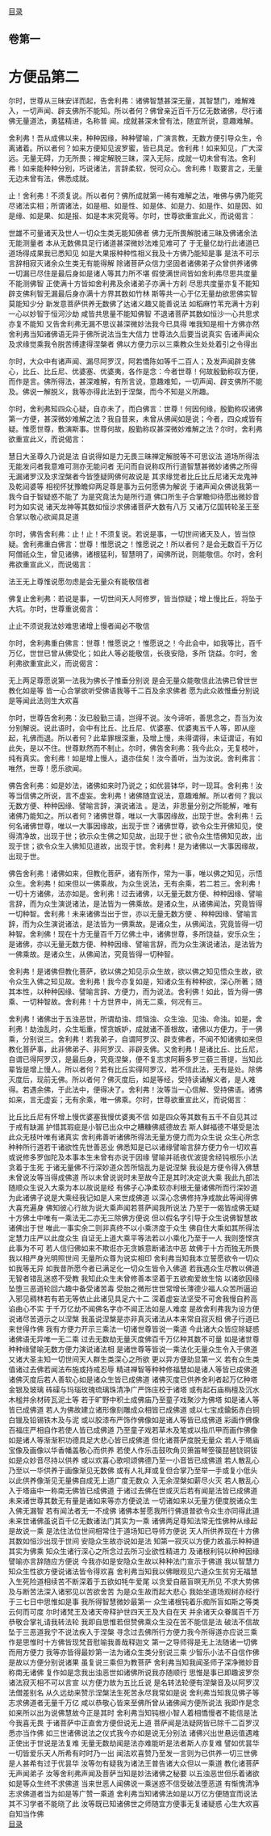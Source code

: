 <div class="menu"><a href="/#/table-of-contents">目录</a></div>
<hgroup>
  <h2>卷第一</h2>
  <h1>方便品第二</h1>
</hgroup>
<p>
  尔时，世尊从三昧安详而起，告舍利弗：诸佛智慧甚深无量，其智慧门，难解难入，一切声闻、辟支佛所不能知。所以者何？佛曾亲近百千万亿无数诸佛，尽行诸佛无量道法，勇猛精进，名称普
  闻。成就甚深未曾有法，随宜所说，意趣难解。
</p>
<p>
  舍利弗！吾从成佛以来，种种因缘，种种譬喻，广演言教，无数方便引导众生，令离诸着。所以者何？如来方便知见波罗蜜，皆已具足。舍利弗！如来知见，广大深远。无量无碍，力无所畏；禅定解脱三昧，深入无际，成就一切未曾有法。舍利弗！如来能种种分别，巧说诸法，言辞柔软，悦可众心。舍利弗！取要言之，无量无边未曾有法，佛悉成就。
</p>
<p>
  止！舍利弗！不须复说。所以者何？佛所成就第一稀有难解之法，唯佛与佛乃能究尽诸法实相；所谓诸法，如是相、如是性、如是体、如是力、如是作、如是因、如是缘、如是果、如是报、如是本末究竟等。尔时，世尊欲重宣此义，而说偈言：
</p>
<div class="commentary">
  <span class="commentary__sentence">世雄不可量</span
  ><span class="commentary__sentence">诸天及世人</span
  ><span class="commentary__sentence">一切众生类</span
  ><span class="commentary__sentence">无能知佛者</span>
  <span class="commentary__sentence">佛力无所畏</span
  ><span class="commentary__sentence">解脱诸三昧</span
  ><span class="commentary__sentence">及佛诸余法</span
  ><span class="commentary__sentence">无能测量者</span>
  <span class="commentary__sentence">本从无数佛</span
  ><span class="commentary__sentence">具足行诸道</span
  ><span class="commentary__sentence">甚深微妙法</span
  ><span class="commentary__sentence">难见难可了</span>
  <span class="commentary__sentence">于无量亿劫</span
  ><span class="commentary__sentence">行此诸道已</span
  ><span class="commentary__sentence">道场得成果</span
  ><span class="commentary__sentence">我已悉知见</span>
  <span class="commentary__sentence">如是大果报</span
  ><span class="commentary__sentence">种种性相义</span
  ><span class="commentary__sentence">我及十方佛</span
  ><span class="commentary__sentence">乃能知是事</span>
  <span class="commentary__sentence">是法不可示</span
  ><span class="commentary__sentence">言辞相寂灭</span
  ><span class="commentary__sentence">诸余众生类</span
  ><span class="commentary__sentence">无有能得解</span>
  <span class="commentary__sentence">除诸菩萨众</span
  ><span class="commentary__sentence">信力坚固者</span
  ><span class="commentary__sentence">诸佛弟子众</span
  ><span class="commentary__sentence">曾供养诸佛</span>
  <span class="commentary__sentence">一切漏已尽</span
  ><span class="commentary__sentence">住是最后身</span
  ><span class="commentary__sentence">如是诸人等</span
  ><span class="commentary__sentence">其力所不堪</span>
  <span class="commentary__sentence">假使满世间</span
  ><span class="commentary__sentence">皆如舍利弗</span
  ><span class="commentary__sentence">尽思共度量</span
  ><span class="commentary__sentence">不能测佛智</span>
  <span class="commentary__sentence">正使满十方</span
  ><span class="commentary__sentence">皆如舍利弗</span
  ><span class="commentary__sentence">及余诸弟子</span
  ><span class="commentary__sentence">亦满十方刹</span>
  <span class="commentary__sentence">尽思共度量</span
  ><span class="commentary__sentence">亦复不能知</span>
  <span class="commentary__sentence">辟支佛利智</span
  ><span class="commentary__sentence">无漏最后身</span
  ><span class="commentary__sentence">亦满十方界</span
  ><span class="commentary__sentence">其数如竹林</span>
  <span class="commentary__sentence">斯等共一心</span
  ><span class="commentary__sentence">于亿无量劫</span
  ><span class="commentary__sentence">欲思佛实智</span
  ><span class="commentary__sentence">莫能知少分</span>
  <span class="commentary__sentence">新发意菩萨</span
  ><span class="commentary__sentence">供养无数佛</span
  ><span class="commentary__sentence">了达诸义趣</span
  ><span class="commentary__sentence">又能善说法</span>
  <span class="commentary__sentence">如稻麻竹苇</span
  ><span class="commentary__sentence">充满十方刹</span
  ><span class="commentary__sentence">一心以妙智</span
  ><span class="commentary__sentence">于恒河沙劫</span>
  <span class="commentary__sentence">咸皆共思量</span
  ><span class="commentary__sentence">不能知佛智</span>
  <span class="commentary__sentence">不退诸菩萨</span
  ><span class="commentary__sentence">其数如恒沙</span
  ><span class="commentary__sentence">一心共思求</span
  ><span class="commentary__sentence">亦复不能知</span>
  <span class="commentary__sentence">又告舍利弗</span
  ><span class="commentary__sentence">无漏不思议</span
  ><span class="commentary__sentence">甚深微妙法</span
  ><span class="commentary__sentence">我今已具得</span>
  <span class="commentary__sentence">唯我知是相</span
  ><span class="commentary__sentence">十方佛亦然</span>
  <span class="commentary__sentence">舍利弗当知</span
  ><span class="commentary__sentence">诸佛语无异</span
  ><span class="commentary__sentence">于佛所说法</span
  ><span class="commentary__sentence">当生大信力</span>
  <span class="commentary__sentence">世尊法久后</span
  ><span class="commentary__sentence">要当说真实</span>
  <span class="commentary__sentence">告诸声闻众</span
  ><span class="commentary__sentence">及求缘觉乘</span
  ><span class="commentary__sentence">我令脱苦缚</span
  ><span class="commentary__sentence">逮得涅槃者</span>
  <span class="commentary__sentence">佛以方便力</span
  ><span class="commentary__sentence">示以三乘教</span
  ><span class="commentary__sentence">众生处处着</span
  ><span class="commentary__sentence">引之令得出</span>
</div>
<p>
  尔时，大众中有诸声闻、漏尽阿罗汉，阿若憍陈如等千二百人；及发声闻辟支佛心，比丘、比丘尼、优婆塞、优婆夷，各作是念：今者世尊！何故殷勤称叹方便，而作是言。佛所得法，甚深难解，有所言说，意趣难知，一切声闻、辟支佛所不能及。佛说一解脱义，我等亦得此法到于涅槃，而今不知是义所趣。
</p>
<p>
  尔时，舍利弗知四众心疑，自亦未了，而白佛言：世尊！何因何缘，殷勤称叹诸佛第一方便，甚深微妙难解之法？我自昔来，未曾从佛闻如是说；今者，四众咸皆有疑。惟愿世尊，敷演斯事。世尊何故，殷勤称叹甚深微妙难解之法？尔时，舍利弗欲重宣此义，而说偈言：
</p>
<div class="commentary">
  <span class="commentary__sentence">慧日大圣尊</span
  ><span class="commentary__sentence">久乃说是法</span>
  <span class="commentary__sentence">自说得如是</span
  ><span class="commentary__sentence">力无畏三昧</span
  ><span class="commentary__sentence">禅定解脱等</span
  ><span class="commentary__sentence">不可思议法</span>
  <span class="commentary__sentence">道场所得法</span
  ><span class="commentary__sentence">无能发问者</span
  ><span class="commentary__sentence">我意难可测</span
  ><span class="commentary__sentence">亦无能问者</span>
  <span class="commentary__sentence">无问而自说</span
  ><span class="commentary__sentence">称叹所行道</span
  ><span class="commentary__sentence">智慧甚微妙</span
  ><span class="commentary__sentence">诸佛之所得</span>
  <span class="commentary__sentence">无漏诸罗汉</span
  ><span class="commentary__sentence">及求涅槃者</span
  ><span class="commentary__sentence">今皆堕疑网</span
  ><span class="commentary__sentence">佛何故说是</span>
  <span class="commentary__sentence">其求缘觉者</span
  ><span class="commentary__sentence">比丘比丘尼</span
  ><span class="commentary__sentence">诸天龙鬼神</span
  ><span class="commentary__sentence">及乾闼婆等</span>
  <span class="commentary__sentence">相视怀犹豫</span
  ><span class="commentary__sentence">瞻仰两足尊</span
  ><span class="commentary__sentence">是事为云何</span
  ><span class="commentary__sentence">愿佛为解说</span>
  <span class="commentary__sentence">于诸声闻众</span
  ><span class="commentary__sentence">佛说我第一</span
  ><span class="commentary__sentence">我今自于智</span
  ><span class="commentary__sentence">疑惑不能了</span>
  <span class="commentary__sentence">为是究竟法</span
  ><span class="commentary__sentence">为是所行道</span>
  <span class="commentary__sentence">佛口所生子</span
  ><span class="commentary__sentence">合掌瞻仰待</span
  ><span class="commentary__sentence">愿出微妙音</span
  ><span class="commentary__sentence">时为如实说</span>
  <span class="commentary__sentence">诸天龙神等</span
  ><span class="commentary__sentence">其数如恒沙</span
  ><span class="commentary__sentence">求佛诸菩萨</span
  ><span class="commentary__sentence">大数有八万</span>
  <span class="commentary__sentence">又诸万亿国</span
  ><span class="commentary__sentence">转轮圣王至</span
  ><span class="commentary__sentence">合掌以敬心</span
  ><span class="commentary__sentence">欲闻具足道</span>
</div>
<p>
  尔时，佛告舍利弗：止！止！不须复说。若说是事，一切世间诸天及人，皆当惊疑。舍利弗重白佛言：世尊！惟愿说之！惟愿说之！所以者何？是会无数百千万亿阿僧祇众生，曾见诸佛，诸根猛利，智慧明了，闻佛所说，则能敬信。尔时，舍利弗欲重宣此义，而说偈言：
</p>
<div class="commentary">
  <span class="commentary__sentence">法王无上尊</span
  ><span class="commentary__sentence">惟说愿勿虑</span
  ><span class="commentary__sentence">是会无量众</span
  ><span class="commentary__sentence">有能敬信者</span>
</div>
<p>
  佛复止舍利弗：若说是事，一切世间天人阿修罗，皆当惊疑；增上慢比丘，将坠于大坑。尔时，世尊重说偈言：
</p>
<div class="commentary">
  <span class="commentary__sentence">止止不须说</span
  ><span class="commentary__sentence">我法妙难思</span
  ><span class="commentary__sentence">诸增上慢者</span
  ><span class="commentary__sentence">闻必不敬信</span>
</div>
<p>
  尔时，舍利弗重白佛言：世尊！惟愿说之！惟愿说之！今此会中，如我等比，百千万亿，世世已曾从佛受化；如此人等必能敬信，长夜安隐，多所
  饶益。尔时，舍利弗欲重宣此义，而说偈言：
</p>
<div class="commentary">
  <span class="commentary__sentence">无上两足尊</span
  ><span class="commentary__sentence">愿说第一法</span
  ><span class="commentary__sentence">我为佛长子</span
  ><span class="commentary__sentence">惟垂分别说</span>
  <span class="commentary__sentence">是会无量众</span
  ><span class="commentary__sentence">能敬信此法</span
  ><span class="commentary__sentence">佛已曾世世</span
  ><span class="commentary__sentence">教化如是等</span>
  <span class="commentary__sentence">皆一心合掌</span
  ><span class="commentary__sentence">欲听受佛语</span
  ><span class="commentary__sentence">我等千二百</span
  ><span class="commentary__sentence">及余求佛者</span>
  <span class="commentary__sentence">愿为此众故</span
  ><span class="commentary__sentence">惟垂分别说</span
  ><span class="commentary__sentence">是等闻此法</span
  ><span class="commentary__sentence">则生大欢喜</span>
</div>
<p>
  尔时，世尊告舍利弗：汝已殷勤三请，岂得不说。汝今谛听，善思念之，吾当为汝分别解说。说此语时，会中有比丘、比丘尼、优婆塞、优婆夷五千人等，即从座起，礼佛而退。所以者何？此辈罪根深重，及增上慢，未得谓得，未证谓证，有如此失，是以不住。世尊默然而不制止。尔时，佛告舍利弗：我今此众，无复枝叶，纯有真实。舍利弗！如是增上慢人，退亦佳矣！汝今善听，当为汝说。舍利弗言：唯然，世尊！愿乐欲闻。
</p>
<p>
  佛告舍利弗：如是妙法，诸佛如来时乃说之；如优昙钵华，时一现耳。舍利弗！汝等当信佛之所说，言不虚妄。舍利弗！诸佛随宜说法，意趣难解。所以者何？我以无数方便、种种因缘、譬喻言辞，演说诸法
  。是法，非思量分别之所能解，唯有诸佛乃能知之。所以者何？诸佛世尊，唯以一大事因缘故，出现于世。舍利弗！云何名诸佛世尊，唯以一大事因缘故，出现于世？诸佛世尊，欲令众生开佛知见，使得清净故，出现于世；欲示众生佛之知见故，出现于世；欲令众生悟佛知见故，出现于世；欲令众生入佛知见道故，出现于世。舍利弗！是为诸佛以一大事因缘故，出现于世。
</p>
<p>
  佛告舍利弗！诸佛如来，但教化菩萨，诸有所作，常为一事，唯以佛之知见，示悟众生。舍利弗！如来但以一佛乘故，为众生说法，无有余乘，若二若三。舍利弗！一切十方诸佛，法亦如是。舍利弗！过去诸佛，以无量无数方便、种种因缘、譬喻言辞，而为众生演说诸法，是法皆为一佛乘故。是诸众生，从诸佛闻法，究竟皆得一切种智。舍利弗！未来诸佛当出于世，亦以无量无数方便
  、种种因缘、譬喻言辞，而为众生演说诸法，是法皆为一佛乘故。是诸众生，从佛闻法，究竟皆得一切种智。舍利佛！现在十方无量百千万亿佛土中，诸佛世尊，多所饶益，安乐众生；是诸佛，亦以无量无数方便、种种因缘、譬喻言辞，而为众生演说诸法，是法皆为一佛乘故。是诸众生，从佛闻法，究竟皆得一切种智。
</p>
<p>
  舍利弗！是诸佛但教化菩萨，欲以佛之知见示众生故，欲以佛之知见悟众生故，欲令众生入佛之知见故。舍利弗！我今亦复如是，知诸众生有种种欲，深心所著；随其本性，以种种因缘、譬喻言辞、方便力，而为说法。舍利佛！如此，皆为得一佛乘、一切种智故。舍利弗！十方世界中，尚无二乘，何况有三。
</p>
<p>
  舍利弗！诸佛出于五浊恶世，所谓劫浊、烦恼浊、众生浊、见浊、命浊。如是，舍利弗！劫浊乱时，众生垢重，悭贪嫉妒，成就诸不善根故，诸佛以方便力，于一佛乘，分别说三。舍利弗！若我弟子，自谓阿罗汉、辟支佛者，不闻不知诸佛如来但教化菩萨事，此非佛弟子、非阿罗汉、非辟支佛。又舍利弗！是诸比丘、比丘尼，自谓已得阿罗汉，是最后身，究竟涅槃，便不复志求阿耨多罗三藐三菩提，当知此辈皆是增上慢人。所以者何？若有比丘实得阿罗汉，若不信此法，无有是处。除佛灭度后，现前无佛。所以者何？佛灭度后，如是等经，受持读诵解义者，是人难得。若遇余佛，于此法中，便得决了。舍利弗！汝等当一心信解、受持佛语。诸佛如来，言无虚妄；无有余乘，唯一佛乘。尔时，世尊欲重宣此义，而说偈言：
</p>
<div class="commentary">
  <span class="commentary__sentence">比丘比丘尼</span
  ><span class="commentary__sentence">有怀增上慢</span
  ><span class="commentary__sentence">优婆塞我慢</span
  ><span class="commentary__sentence">优婆夷不信</span>
  <span class="commentary__sentence">如是四众等</span
  ><span class="commentary__sentence">其数有五千</span
  ><span class="commentary__sentence">不自见其过</span
  ><span class="commentary__sentence">于戒有缺漏</span>
  <span class="commentary__sentence">护惜其瑕疵</span
  ><span class="commentary__sentence">是小智已出</span
  ><span class="commentary__sentence">众中之糟糠</span
  ><span class="commentary__sentence">佛威德故去</span>
  <span class="commentary__sentence">斯人鲜福德</span
  ><span class="commentary__sentence">不堪受是法</span
  ><span class="commentary__sentence">此众无枝叶</span
  ><span class="commentary__sentence">唯有诸真实</span>
  <span class="commentary__sentence">舍利弗善听</span
  ><span class="commentary__sentence">诸佛所得法</span
  ><span class="commentary__sentence">无量方便力</span
  ><span class="commentary__sentence">而为众生说</span>
  <span class="commentary__sentence">众生心所念</span
  ><span class="commentary__sentence">种种所行道</span
  ><span class="commentary__sentence">若干诸欲性</span
  ><span class="commentary__sentence">先世善恶业</span>
  <span class="commentary__sentence">佛悉知是已</span
  ><span class="commentary__sentence">以诸缘譬喻</span
  ><span class="commentary__sentence">言辞方便力</span
  ><span class="commentary__sentence">令一切欢喜</span>
  <span class="commentary__sentence">或说修多罗</span
  ><span class="commentary__sentence">伽陀及本事</span
  ><span class="commentary__sentence">本生未曾有</span
  ><span class="commentary__sentence">亦说于因缘</span>
  <span class="commentary__sentence">譬喻并祇夜</span
  ><span class="commentary__sentence">优波提舍经</span
  ><span class="commentary__sentence">钝根乐小法</span
  ><span class="commentary__sentence">贪着于生死</span>
  <span class="commentary__sentence">于诸无量佛</span
  ><span class="commentary__sentence">不行深妙道</span
  ><span class="commentary__sentence">众苦所恼乱</span
  ><span class="commentary__sentence">为是说涅槃</span>
  <span class="commentary__sentence">我设是方便</span
  ><span class="commentary__sentence">令得入佛慧</span
  ><span class="commentary__sentence">未曾说汝等</span
  ><span class="commentary__sentence">当得成佛道</span>
  <span class="commentary__sentence">所以未曾说</span
  ><span class="commentary__sentence">说时未至故</span
  ><span class="commentary__sentence">今正是其时</span
  ><span class="commentary__sentence">决定说大乘</span>
  <span class="commentary__sentence">我此九部法</span
  ><span class="commentary__sentence">随顺众生说</span
  ><span class="commentary__sentence">入大乘为本</span
  ><span class="commentary__sentence">以故说是经</span>
  <span class="commentary__sentence">有佛子心净</span
  ><span class="commentary__sentence">柔软亦利根</span
  ><span class="commentary__sentence">无量诸佛所</span
  ><span class="commentary__sentence">而行深妙道</span>
  <span class="commentary__sentence">为此诸佛子</span
  ><span class="commentary__sentence">说是大乘经</span
  ><span class="commentary__sentence">我记如是人</span
  ><span class="commentary__sentence">来世成佛道</span>
  <span class="commentary__sentence">以深心念佛</span
  ><span class="commentary__sentence">修持净戒故</span
  ><span class="commentary__sentence">此等闻得佛</span
  ><span class="commentary__sentence">大喜充遍身</span>
  <span class="commentary__sentence">佛知彼心行</span
  ><span class="commentary__sentence">故为说大乘</span
  ><span class="commentary__sentence">声闻若菩萨</span
  ><span class="commentary__sentence">闻我所说法</span>
  <span class="commentary__sentence">乃至于一偈</span
  ><span class="commentary__sentence">皆成佛无疑</span>
  <span class="commentary__sentence">十方佛土中</span
  ><span class="commentary__sentence">唯有一乘法</span
  ><span class="commentary__sentence">无二亦无三</span
  ><span class="commentary__sentence">除佛方便说</span>
  <span class="commentary__sentence">但以假名字</span
  ><span class="commentary__sentence">引导于众生</span
  ><span class="commentary__sentence">说佛智慧故</span
  ><span class="commentary__sentence">诸佛出于世</span>
  <span class="commentary__sentence">唯此一事实</span
  ><span class="commentary__sentence">余二则非真</span
  ><span class="commentary__sentence">终不以小乘</span
  ><span class="commentary__sentence">济度于众生</span>
  <span class="commentary__sentence">佛自住大乘</span
  ><span class="commentary__sentence">如其所得法</span
  ><span class="commentary__sentence">定慧力庄严</span
  ><span class="commentary__sentence">以此度众生</span>
  <span class="commentary__sentence">自证无上道</span
  ><span class="commentary__sentence">大乘平等法</span
  ><span class="commentary__sentence">若以小乘化</span
  ><span class="commentary__sentence">乃至于一人</span>
  <span class="commentary__sentence">我则堕悭贪</span
  ><span class="commentary__sentence">此事为不可</span>
  <span class="commentary__sentence">若人信归佛</span
  ><span class="commentary__sentence">如来不欺诳</span
  ><span class="commentary__sentence">亦无贪嫉意</span
  ><span class="commentary__sentence">断诸法中恶</span>
  <span class="commentary__sentence">故佛于十方</span
  ><span class="commentary__sentence">而独无所畏</span
  ><span class="commentary__sentence">我以相严身</span
  ><span class="commentary__sentence">光明照世间</span>
  <span class="commentary__sentence">无量所众尊</span
  ><span class="commentary__sentence">为说实相印</span>
  <span class="commentary__sentence">舍利弗当知</span
  ><span class="commentary__sentence">我本立誓愿</span
  ><span class="commentary__sentence">欲令一切众</span
  ><span class="commentary__sentence">如我等无异</span>
  <span class="commentary__sentence">如我昔所愿</span
  ><span class="commentary__sentence">今者已满足</span
  ><span class="commentary__sentence">化一切众生</span
  ><span class="commentary__sentence">皆令入佛道</span>
  <span class="commentary__sentence">若我遇众生</span
  ><span class="commentary__sentence">尽教以佛道</span
  ><span class="commentary__sentence">无智者错乱</span
  ><span class="commentary__sentence">迷惑不受教</span>
  <span class="commentary__sentence">我知此众生</span
  ><span class="commentary__sentence">未曾修善本</span
  ><span class="commentary__sentence">坚着于五欲</span
  ><span class="commentary__sentence">痴爱故生恼</span>
  <span class="commentary__sentence">以诸欲因缘</span
  ><span class="commentary__sentence">坠堕三恶道</span
  ><span class="commentary__sentence">轮回六趣中</span
  ><span class="commentary__sentence">备受诸苦毒</span>
  <span class="commentary__sentence">受胎之微形</span
  ><span class="commentary__sentence">世世常增长</span
  ><span class="commentary__sentence">薄德少福人</span
  ><span class="commentary__sentence">众苦所逼迫</span>
  <span class="commentary__sentence">入邪见稠林</span
  ><span class="commentary__sentence">若有若无等</span
  ><span class="commentary__sentence">依止此诸见</span
  ><span class="commentary__sentence">具足六十二</span>
  <span class="commentary__sentence">深着虚妄法</span
  ><span class="commentary__sentence">坚受不可舍</span
  ><span class="commentary__sentence">我慢自矜高</span
  ><span class="commentary__sentence">谄曲心不实</span>
  <span class="commentary__sentence">于千万亿劫</span
  ><span class="commentary__sentence">不闻佛名字</span
  ><span class="commentary__sentence">亦不闻正法</span
  ><span class="commentary__sentence">如是人难度</span>
  <span class="commentary__sentence">是故舍利弗</span
  ><span class="commentary__sentence">我为设方便</span
  ><span class="commentary__sentence">说诸尽苦道</span
  ><span class="commentary__sentence">示之以涅槃</span>
  <span class="commentary__sentence">我虽说涅槃</span
  ><span class="commentary__sentence">是亦非真灭</span
  ><span class="commentary__sentence">诸法从本来</span
  ><span class="commentary__sentence">常自寂灭相</span>
  <span class="commentary__sentence">佛子行道已</span
  ><span class="commentary__sentence">来世得作佛</span>
  <span class="commentary__sentence">我有方便力</span
  ><span class="commentary__sentence">开示三乘法</span
  ><span class="commentary__sentence">一切诸世尊</span
  ><span class="commentary__sentence">皆说一乘道</span>
  <span class="commentary__sentence">今此诸大众</span
  ><span class="commentary__sentence">皆应除疑惑</span
  ><span class="commentary__sentence">诸佛语无异</span
  ><span class="commentary__sentence">唯一无二乘</span>
  <span class="commentary__sentence">过去无数劫</span
  ><span class="commentary__sentence">无量灭度佛</span
  ><span class="commentary__sentence">百千万亿种</span
  ><span class="commentary__sentence">其数不可量</span>
  <span class="commentary__sentence">如是诸世尊</span
  ><span class="commentary__sentence">种种缘譬喻</span
  ><span class="commentary__sentence">无数方便力</span
  ><span class="commentary__sentence">演说诸法相</span>
  <span class="commentary__sentence">是诸世尊等</span
  ><span class="commentary__sentence">皆说一乘法</span
  ><span class="commentary__sentence">化无量众生</span
  ><span class="commentary__sentence">令入于佛道</span>
  <span class="commentary__sentence">又诸大圣主</span
  ><span class="commentary__sentence">知一切世间</span
  ><span class="commentary__sentence">天人群生类</span
  ><span class="commentary__sentence">深心之所欲</span>
  <span class="commentary__sentence">更以异方便</span
  ><span class="commentary__sentence">助显第一义</span>
  <span class="commentary__sentence">若有众生类</span
  ><span class="commentary__sentence">值诸过去佛</span
  ><span class="commentary__sentence">若闻法布施</span
  ><span class="commentary__sentence">或持戒忍辱</span>
  <span class="commentary__sentence">精进禅智等</span
  ><span class="commentary__sentence">种种修福慧</span
  ><span class="commentary__sentence">如是诸人等</span
  ><span class="commentary__sentence">皆已成佛道</span>
  <span class="commentary__sentence">诸佛灭度后</span
  ><span class="commentary__sentence">若人善软心</span
  ><span class="commentary__sentence">如是诸众生</span
  ><span class="commentary__sentence">皆已成佛道</span>
  <span class="commentary__sentence">诸佛灭度已</span
  ><span class="commentary__sentence">供养舍利者</span
  ><span class="commentary__sentence">起万亿种塔</span
  ><span class="commentary__sentence">金银及玻璃</span>
  <span class="commentary__sentence">砗磲与玛瑙</span
  ><span class="commentary__sentence">玫瑰琉璃珠</span
  ><span class="commentary__sentence">清净广严饰</span
  ><span class="commentary__sentence">庄校于诸塔</span>
  <span class="commentary__sentence">或有起石庙</span
  ><span class="commentary__sentence">栴檀及沉水</span
  ><span class="commentary__sentence">木榓并余材</span
  ><span class="commentary__sentence">砖瓦泥土等</span>
  <span class="commentary__sentence">若于旷野中</span
  ><span class="commentary__sentence">积土成佛庙</span
  ><span class="commentary__sentence">乃至童子戏</span
  ><span class="commentary__sentence">聚沙为佛塔</span>
  <span class="commentary__sentence">如是诸人等</span
  ><span class="commentary__sentence">皆已成佛道</span>
  <span class="commentary__sentence">若人为佛故</span
  ><span class="commentary__sentence">建立诸形像</span
  ><span class="commentary__sentence">刻雕成众相</span
  ><span class="commentary__sentence">皆已成佛道</span>
  <span class="commentary__sentence">或以七宝成</span
  ><span class="commentary__sentence">鍮鉐赤白铜</span
  ><span class="commentary__sentence">白镴及铅锡</span
  ><span class="commentary__sentence">铁木及与泥</span>
  <span class="commentary__sentence">或以胶漆布</span
  ><span class="commentary__sentence">严饰作佛像</span
  ><span class="commentary__sentence">如是诸人等</span
  ><span class="commentary__sentence">皆已成佛道</span>
  <span class="commentary__sentence">彩画作佛像</span
  ><span class="commentary__sentence">百福庄严相</span
  ><span class="commentary__sentence">自作若使人</span
  ><span class="commentary__sentence">皆已成佛道</span>
  <span class="commentary__sentence">乃至童子戏</span
  ><span class="commentary__sentence">若草木及笔</span
  ><span class="commentary__sentence">或以指爪甲</span
  ><span class="commentary__sentence">而画作佛像</span>
  <span class="commentary__sentence">如是诸人等</span
  ><span class="commentary__sentence">渐渐积功德</span
  ><span class="commentary__sentence">具足大悲心</span
  ><span class="commentary__sentence">皆已成佛道</span>
  <span class="commentary__sentence">但化诸菩萨</span
  ><span class="commentary__sentence">度脱无量众</span>
  <span class="commentary__sentence">若人于塔庙</span
  ><span class="commentary__sentence">宝像及画像</span
  ><span class="commentary__sentence">以华香幡盖</span
  ><span class="commentary__sentence">敬心而供养</span>
  <span class="commentary__sentence">若使人作乐</span
  ><span class="commentary__sentence">击鼓吹角贝</span
  ><span class="commentary__sentence">箫笛琴箜篌</span
  ><span class="commentary__sentence">琵琶铙铜钹</span>
  <span class="commentary__sentence">如是众妙音</span
  ><span class="commentary__sentence">尽持以供养</span>
  <span class="commentary__sentence">或以欢喜心</span
  ><span class="commentary__sentence">歌呗颂佛德</span
  ><span class="commentary__sentence">乃至一小音</span
  ><span class="commentary__sentence">皆已成佛道</span>
  <span class="commentary__sentence">若人散乱心</span
  ><span class="commentary__sentence">乃至以一华</span
  ><span class="commentary__sentence">供养于画像</span
  ><span class="commentary__sentence">渐见无数佛</span>
  <span class="commentary__sentence">或有人礼拜</span
  ><span class="commentary__sentence">或复但合掌</span
  ><span class="commentary__sentence">乃至举一手</span
  ><span class="commentary__sentence">或复小低头</span>
  <span class="commentary__sentence">以此供养像</span
  ><span class="commentary__sentence">渐见无量佛</span
  ><span class="commentary__sentence">自成无上道</span
  ><span class="commentary__sentence">广度无数众</span>
  <span class="commentary__sentence">入无余涅槃</span
  ><span class="commentary__sentence">如薪尽火灭</span>
  <span class="commentary__sentence">若人散乱心</span
  ><span class="commentary__sentence">入于塔庙中</span
  ><span class="commentary__sentence">一称南无佛</span
  ><span class="commentary__sentence">皆已成佛道</span>
  <span class="commentary__sentence">于诸过去佛</span
  ><span class="commentary__sentence">在世或灭后</span
  ><span class="commentary__sentence">若有闻是法</span
  ><span class="commentary__sentence">皆已成佛道</span>
  <span class="commentary__sentence">未来诸世尊</span
  ><span class="commentary__sentence">其数无有量</span
  ><span class="commentary__sentence">是诸如来等</span
  ><span class="commentary__sentence">亦方便说法</span>
  <span class="commentary__sentence">一切诸如来</span
  ><span class="commentary__sentence">以无量方便</span
  ><span class="commentary__sentence">度脱诸众生</span
  ><span class="commentary__sentence">入佛无漏智</span>
  <span class="commentary__sentence">若有闻法者</span
  ><span class="commentary__sentence">无一不成佛</span>
  <span class="commentary__sentence">诸佛本誓愿</span
  ><span class="commentary__sentence">我所行佛道</span
  ><span class="commentary__sentence">普欲令众生</span
  ><span class="commentary__sentence">亦同得此道</span>
  <span class="commentary__sentence">未来世诸佛</span
  ><span class="commentary__sentence">虽说百千亿</span
  ><span class="commentary__sentence">无数诸法门</span
  ><span class="commentary__sentence">其实为一乘</span>
  <span class="commentary__sentence">诸佛两足尊</span
  ><span class="commentary__sentence">知法常无性</span
  ><span class="commentary__sentence">佛种从缘起</span
  ><span class="commentary__sentence">是故说一乘</span>
  <span class="commentary__sentence">是法住法位</span
  ><span class="commentary__sentence">世间相常住</span
  ><span class="commentary__sentence">于道场知已</span
  ><span class="commentary__sentence">导师方便说</span>
  <span class="commentary__sentence">天人所供养</span
  ><span class="commentary__sentence">现在十方佛</span
  ><span class="commentary__sentence">其数如恒沙</span
  ><span class="commentary__sentence">出现于世间</span>
  <span class="commentary__sentence">安隐众生故</span
  ><span class="commentary__sentence">亦说如是法</span>
  <span class="commentary__sentence">知第一寂灭</span
  ><span class="commentary__sentence">以方便力故</span
  ><span class="commentary__sentence">虽示种种道</span
  ><span class="commentary__sentence">其实为佛乘</span>
  <span class="commentary__sentence">知众生诸行</span
  ><span class="commentary__sentence">深心之所念</span
  ><span class="commentary__sentence">过去所习业</span
  ><span class="commentary__sentence">欲性精进力</span>
  <span class="commentary__sentence">及诸根利钝</span
  ><span class="commentary__sentence">以种种因缘</span
  ><span class="commentary__sentence">譬喻亦言辞</span
  ><span class="commentary__sentence">随应方便说</span>
  <span class="commentary__sentence">今我亦如是</span
  ><span class="commentary__sentence">安隐众生故</span
  ><span class="commentary__sentence">以种种法门</span
  ><span class="commentary__sentence">宣示于佛道</span>
  <span class="commentary__sentence">我以智慧力</span
  ><span class="commentary__sentence">知众生性欲</span
  ><span class="commentary__sentence">方便说诸法</span
  ><span class="commentary__sentence">皆令得欢喜</span>
  <span class="commentary__sentence">舍利弗当知</span
  ><span class="commentary__sentence">我以佛眼观</span
  ><span class="commentary__sentence">见六道众生</span
  ><span class="commentary__sentence">贫穷无福慧</span>
  <span class="commentary__sentence">入生死险道</span
  ><span class="commentary__sentence">相续苦不断</span
  ><span class="commentary__sentence">深着于五欲</span
  ><span class="commentary__sentence">如牦牛爱尾</span>
  <span class="commentary__sentence">以贪爱自蔽</span
  ><span class="commentary__sentence">盲暝无所见</span>
  <span class="commentary__sentence">不求大势佛</span
  ><span class="commentary__sentence">及与断苦法</span
  ><span class="commentary__sentence">深入诸邪见</span
  ><span class="commentary__sentence">以苦欲舍苦</span>
  <span class="commentary__sentence">为是众生故</span
  ><span class="commentary__sentence">而起大悲心</span>
  <span class="commentary__sentence">我始坐道场</span
  ><span class="commentary__sentence">观树亦经行</span
  ><span class="commentary__sentence">于三七日中</span
  ><span class="commentary__sentence">思惟如是事</span>
  <span class="commentary__sentence">我所得智慧</span
  ><span class="commentary__sentence">微妙最第一</span>
  <span class="commentary__sentence">众生诸根钝</span
  ><span class="commentary__sentence">着乐痴所盲</span
  ><span class="commentary__sentence">如斯之等类</span
  ><span class="commentary__sentence">云何而可度</span>
  <span class="commentary__sentence">尔时诸梵王</span
  ><span class="commentary__sentence">及诸天帝释</span
  ><span class="commentary__sentence">护世四天王</span
  ><span class="commentary__sentence">及大自在天</span>
  <span class="commentary__sentence">并余诸天众</span
  ><span class="commentary__sentence">眷属百千万</span
  ><span class="commentary__sentence">恭敬合掌礼</span
  ><span class="commentary__sentence">请我转法轮</span>
  <span class="commentary__sentence">我即自思惟</span
  ><span class="commentary__sentence">若但赞佛乘</span
  ><span class="commentary__sentence">众生没在苦</span
  ><span class="commentary__sentence">不能信是法</span>
  <span class="commentary__sentence">破法不信故</span
  ><span class="commentary__sentence">坠于三恶道</span
  ><span class="commentary__sentence">我宁不说法</span
  ><span class="commentary__sentence">疾入于涅槃</span>
  <span class="commentary__sentence">寻念过去佛</span
  ><span class="commentary__sentence">所行方便力</span
  ><span class="commentary__sentence">我今所得道</span
  ><span class="commentary__sentence">亦应说三乘</span>
  <span class="commentary__sentence">作是思惟时</span
  ><span class="commentary__sentence">十方佛皆现</span
  ><span class="commentary__sentence">梵音慰喻我</span
  ><span class="commentary__sentence">善哉释迦文</span>
  <span class="commentary__sentence">第一之导师</span
  ><span class="commentary__sentence">得是无上法</span
  ><span class="commentary__sentence">随诸一切佛</span
  ><span class="commentary__sentence">而用方便力</span>
  <span class="commentary__sentence">我等亦皆得</span
  ><span class="commentary__sentence">最妙第一法</span
  ><span class="commentary__sentence">为诸众生类</span
  ><span class="commentary__sentence">分别说三乘</span>
  <span class="commentary__sentence">少智乐小法</span
  ><span class="commentary__sentence">不自信作佛</span
  ><span class="commentary__sentence">是故以方便</span
  ><span class="commentary__sentence">分别说诸果</span>
  <span class="commentary__sentence">虽复说三乘</span
  ><span class="commentary__sentence">但为教菩萨</span>
  <span class="commentary__sentence">舍利弗当知</span
  ><span class="commentary__sentence">我闻圣师子</span
  ><span class="commentary__sentence">深净微妙音</span
  ><span class="commentary__sentence">称南无诸佛</span>
  <span class="commentary__sentence">复作如是念</span
  ><span class="commentary__sentence">我出浊恶世</span
  ><span class="commentary__sentence">如诸佛所说</span
  ><span class="commentary__sentence">我亦随顺行</span>
  <span class="commentary__sentence">思惟是事已</span
  ><span class="commentary__sentence">即趣波罗奈</span
  ><span class="commentary__sentence">诸法寂灭相</span
  ><span class="commentary__sentence">不可以言宣</span>
  <span class="commentary__sentence">以方便力故</span
  ><span class="commentary__sentence">为五比丘说</span>
  <span class="commentary__sentence">是名转法轮</span
  ><span class="commentary__sentence">便有涅槃音</span
  ><span class="commentary__sentence">及以阿罗汉</span
  ><span class="commentary__sentence">法僧差别名</span>
  <span class="commentary__sentence">从久远劫来</span
  ><span class="commentary__sentence">赞示涅槃法</span
  ><span class="commentary__sentence">生死苦永尽</span
  ><span class="commentary__sentence">我常如是说</span>
  <span class="commentary__sentence">舍利弗当知</span
  ><span class="commentary__sentence">我见佛子等</span
  ><span class="commentary__sentence">志求佛道者</span
  ><span class="commentary__sentence">无量千万亿</span>
  <span class="commentary__sentence">咸以恭敬心</span
  ><span class="commentary__sentence">皆来至佛所</span
  ><span class="commentary__sentence">曾从诸佛闻</span
  ><span class="commentary__sentence">方便所说法</span>
  <span class="commentary__sentence">我即作是念</span
  ><span class="commentary__sentence">如来所以出</span
  ><span class="commentary__sentence">为说佛慧故</span
  ><span class="commentary__sentence">今正是其时</span>
  <span class="commentary__sentence">舍利弗当知</span
  ><span class="commentary__sentence">钝根小智人</span
  ><span class="commentary__sentence">着相憍慢者</span
  ><span class="commentary__sentence">不能信是法</span>
  <span class="commentary__sentence">今我喜无畏</span>
  <span class="commentary__sentence">于诸菩萨中</span
  ><span class="commentary__sentence">正直舍方便</span
  ><span class="commentary__sentence">但说无上道</span>
  <span class="commentary__sentence">菩萨闻是法</span
  ><span class="commentary__sentence">疑网皆已除</span
  ><span class="commentary__sentence">千二百罗汉</span
  ><span class="commentary__sentence">悉亦当作佛</span>
  <span class="commentary__sentence">如三世诸佛</span
  ><span class="commentary__sentence">说法之仪式</span
  ><span class="commentary__sentence">我今亦如是</span
  ><span class="commentary__sentence">说无分别法</span>
  <span class="commentary__sentence">诸佛兴出世</span
  ><span class="commentary__sentence">悬远值遇难</span
  ><span class="commentary__sentence">正使出于世</span
  ><span class="commentary__sentence">说是法复难</span>
  <span class="commentary__sentence">无量无数劫</span
  ><span class="commentary__sentence">闻是法亦难</span
  ><span class="commentary__sentence">能听是法者</span
  ><span class="commentary__sentence">斯人亦复难</span>
  <span class="commentary__sentence">譬如优昙华</span
  ><span class="commentary__sentence">一切皆爱乐</span
  ><span class="commentary__sentence">天人所希有</span
  ><span class="commentary__sentence">时时乃一出</span>
  <span class="commentary__sentence">闻法欢喜赞</span
  ><span class="commentary__sentence">乃至发一言</span
  ><span class="commentary__sentence">则为已供养</span
  ><span class="commentary__sentence">一切三世佛</span>
  <span class="commentary__sentence">是人甚希有</span
  ><span class="commentary__sentence">过于优昙华</span>
  <span class="commentary__sentence">汝等勿有疑</span
  ><span class="commentary__sentence">我为诸法王</span
  ><span class="commentary__sentence">普告诸大众</span
  ><span class="commentary__sentence">但以一乘道</span>
  <span class="commentary__sentence">教化诸菩萨</span
  ><span class="commentary__sentence">无声闻弟子</span>
  <span class="commentary__sentence">汝等舍利弗</span
  ><span class="commentary__sentence">声闻及菩萨</span
  ><span class="commentary__sentence">当知是妙法</span
  ><span class="commentary__sentence">诸佛之秘要</span>
  <span class="commentary__sentence">以五浊恶世</span
  ><span class="commentary__sentence">但乐着诸欲</span
  ><span class="commentary__sentence">如是等众生</span
  ><span class="commentary__sentence">终不求佛道</span>
  <span class="commentary__sentence">当来世恶人</span
  ><span class="commentary__sentence">闻佛说一乘</span
  ><span class="commentary__sentence">迷惑不信受</span
  ><span class="commentary__sentence">破法堕恶道</span>
  <span class="commentary__sentence">有惭愧清净</span
  ><span class="commentary__sentence">志求佛道者</span
  ><span class="commentary__sentence">当为如是等</span
  ><span class="commentary__sentence">广赞一乘道</span>
  <span class="commentary__sentence">舍利弗当知</span
  ><span class="commentary__sentence">诸佛法如是</span
  ><span class="commentary__sentence">以万亿方便</span
  ><span class="commentary__sentence">随宜而说法</span>
  <span class="commentary__sentence">其不习学者</span
  ><span class="commentary__sentence">不能晓了此</span>
  <span class="commentary__sentence">汝等既已知</span
  ><span class="commentary__sentence">诸佛世之师</span
  ><span class="commentary__sentence">随宜方便事</span
  ><span class="commentary__sentence">无复诸疑惑</span>
  <span class="commentary__sentence">心生大欢喜</span
  ><span class="commentary__sentence">自知当作佛</span>
</div>
<div class="menu"><a href="/#/table-of-contents">目录</a></div>
